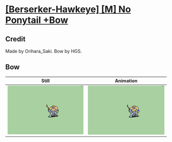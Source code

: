 # [\[Berserker-Hawkeye\] \[M\] No Ponytail +Bow](../)

## Credit

Made by Orihara_Saki.
Bow by HGS.
	
## Bow

| Still | Animation |
| :---: | :-------: |
| ![Bow still](./Bow_000.png) | ![Bow animation](./Bow.gif) |
